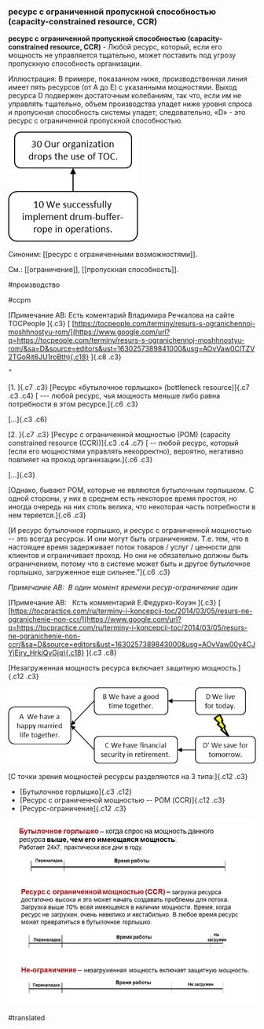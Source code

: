 ### ресурс с ограниченной пропускной способностью (capacity-constrained resource, CCR)

**ресурс с ограниченной пропускной способностью (capacity-constrained resource, CCR)** - Любой ресурс, который, если его мощность не управляется тщательно, может поставить под угрозу пропускную способность организации.

Иллюстрация: В примере, показанном ниже, производственная линия имеет пять ресурсов (от A до E) с указанными мощностями. Выход ресурса D подвержен достаточным колебаниям, так что, если им не управлять тщательно, объем производства упадет ниже уровня спроса и пропускная способность системы упадет; следовательно, «D» - это ресурс с ограниченной пропускной способностью.

![](images/image46.png)

Синоним: [[ресурс с ограниченными возможностями]].

См.: [[ограничение]], [[пропускная способность]].

#производство

#ccpm

[Примечание АВ: Есть коментарий Владимира Речкалова на сайте TOCPeople ]{.c3} [ [https://tocpeople.com/terminy/resurs-s-ogranichennoj-moshhnostyu-rom/](https://www.google.com/url?q=https://tocpeople.com/terminy/resurs-s-ogranichennoj-moshhnostyu-rom/&sa=D&source=editors&ust=1630257389841000&usg=AOvVaw0ClTZV2TGoRit6JU1roBth){.c18} ]{.c8 .c3}

*"*

[1. ]{.c7 .c3} [Ресурс «бутылочное горлышко» (bottleneck resource)]{.c7 .c3 .c4} [ --- любой ресурс, чья мощность меньше либо равна потребности в этом ресурсе.]{.c6 .c3}

[...]{.c3 .c6}

[2. ]{.c7 .c3} [Ресурс с ограниченной мощностью (РОМ) (capacity constrained resource (CCR))]{.c3 .c4 .c7} [ -- любой ресурс, который (если его мощностями управлять некорректно), вероятно, негативно повлияет на проход организации.]{.c6 .c3}

[...]{.c3}

[Однако, бывают РОМ, которые не являются бутылочным горлышком. С одной стороны, у них в среднем есть некоторое время простоя, но иногда очередь на них столь велика, что некоторая часть потребности в нем теряется.]{.c6 .c3}

[И ресурс бутылочное горлышко, и ресурс с ограниченной мощностью -- это всегда ресурсы. И они могут быть ограничением. Т.е. тем, что в настоящее время задерживает поток товаров / услуг / ценности для клиентов и ограничивает проход. Но они не обязательно должны быть ограничением, потому что в системе может быть и другое бутылочное горлышко, загруженное еще сильнее."]{.c6 .c3}

*Примечание АВ:  В один момент времени ресур-ограничение один*

[Примечание АВ:   Ксть комментарий Е.Федурко-Коуэн ]{.c3} [ [https://tocpractice.com/ru/terminy-i-koncepcii-toc/2014/03/05/resurs-ne-ogranichenie-non-ccr/](https://www.google.com/url?q=https://tocpractice.com/ru/terminy-i-koncepcii-toc/2014/03/05/resurs-ne-ogranichenie-non-ccr/&sa=D&source=editors&ust=1630257389843000&usg=AOvVaw00y4CJYjEjry_HrkiQyGjq){.c18} ]{.c3 .c8}

[Незагруженная мощность ресурса включает защитную мощность.]{.c12 .c3}

![](images/image8.png)

[С точки зрения мощностей ресурсы разделяются на 3 типа:]{.c12 .c3}

-   [Бутылочное горлышко]{.c3 .c12}
-   [Ресурс с ограниченной мощностью -- РОМ (CCR)]{.c12 .c3}
-   [Ресурс-ограничение]{.c12 .c3}

![Terms_Rus_Capacity Profile](images/image5.jpg)

#translated
